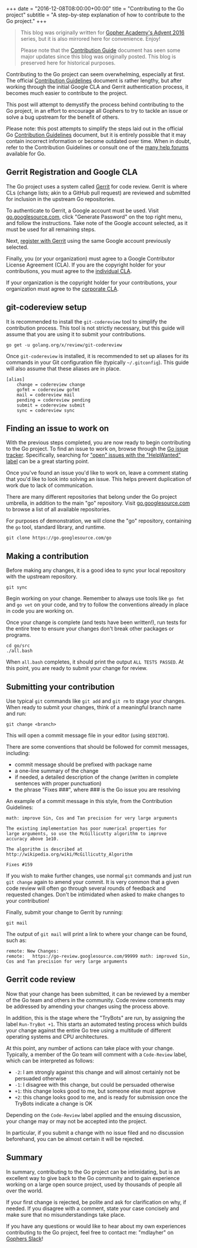 +++
date = "2016-12-08T08:00:00+00:00"
title = "Contributing to the Go project"
subtitle = "A step-by-step explanation of how to contribute to the Go project."
+++

> This blog was originally written for [Gopher Academy's Advent 2016](https://blog.gopheracademy.com/advent-2016/contributing-to-the-go-project/)
> series, but it is also mirrored here for convenience. Enjoy!
>
> Please note that the [Contribution Guide](https://golang.org/doc/contribute.html)
> document has seen some major updates since this blog was originally posted.
> This blog is preserved here for historical purposes.

Contributing to the Go project can seem overwhelming, especially at first.
The official [Contribution Guidelines](https://golang.org/doc/contribute.html)
document is rather lengthy, but after working through the initial Google CLA
and Gerrit authentication process, it becomes much easier to contribute to
the project.

This post will attempt to demystify the process behind contributing to the
Go project, in an effort to encourage all Gophers to try to tackle an issue
or solve a bug upstream for the benefit of others.

Please note: this post attempts to simplify the steps laid out in the
official Go [Contribution Guidelines](https://golang.org/doc/contribute.html)
document, but it is entirely possible that it may contain incorrect information
or become outdated over time.  When in doubt, refer to the Contribution
Guidelines or consult one of the [many help forums](https://golang.org/help/)
available for Go.

## Gerrit Registration and Google CLA

The Go project uses a system called [Gerrit](https://www.gerritcodereview.com/)
for code review.  Gerrit is where CLs (change lists; akin to a GitHub pull
request) are reviewed and submitted for inclusion in the upstream Go
repositories.

To authenticate to Gerrit, a Google account must be used.  Visit
[go.googlesource.com](https://go.googlesource.com/), click "Generate Password"
on the top right menu, and follow the instructions.  Take note of the Google
account selected, as it must be used for all remaining steps.

Next, [register with Gerrit](https://go-review.googlesource.com/login/) using
the same Google account previously selected.

Finally, you (or your organization) must agree to a Google Contributor
License Agreement (CLA).  If you are the copyright holder for your contributions,
you must agree to the
[individual CLA](https://developers.google.com/open-source/cla/individual).

If your organization is the copyright holder for your contributions, your
organization must agree to the [corporate CLA](https://developers.google.com/open-source/cla/corporate).

## git-codereview setup

It is recommended to install the `git-codereview` tool to simplify the
contribution process.  This tool is not strictly necessary, but this guide
will assume that you are using it to submit your contributions.

```text
go get -u golang.org/x/review/git-codereview
```

Once `git-codereview` is installed, it is recommended to set up aliases for
its commands in your Git configuration file (typically `~/.gitconfig`).
This guide will also assume that these aliases are in place.

```text
[alias]
    change = codereview change
    gofmt = codereview gofmt
    mail = codereview mail
    pending = codereview pending
    submit = codereview submit
    sync = codereview sync
```

## Finding an issue to work on

With the previous steps completed, you are now ready to begin contributing to
the Go project.  To find an issue to work on, browse through the
[Go issue tracker](https://golang.org/issues).  Specifically, searching for
["open" issues with the "HelpWanted" label](https://github.com/golang/go/issues?q=is%3Aopen+is%3Aissue+label%3AHelpWanted)
can be a great starting point.

Once you've found an issue you'd like to work on, leave a comment stating
that you'd like to look into solving an issue.  This helps prevent
duplication of work due to lack of communication.

There are many different repositories that belong under the Go project
umbrella, in addition to the main "go" repository.  Visit
[go.googlesource.com](https://go.googlesource.com/) to browse a list of
all available repositories.

For purposes of demonstration, we will clone the "go" repository, containing
the `go` tool, standard library, and runtime.

```text
git clone https://go.googlesource.com/go
```

## Making a contribution

Before making any changes, it is a good idea to sync your local repository
with the upstream repository.

```text
git sync
```

Begin working on your change.  Remember to always use tools like `go fmt`
and `go vet` on your code, and try to follow the conventions already in
place in code you are working on.

Once your change is complete (and tests have been written!), run tests
for the entire tree to ensure your changes don't break other packages
or programs.

```text
cd go/src
./all.bash
```

When `all.bash` completes, it should print the output `ALL TESTS PASSED`.
At this point, you are ready to submit your change for review.

## Submitting your contribution

Use typical `git` commands like `git add` and `git rm` to stage your
changes.  When ready to submit your changes, think of a meaningful branch
name and run:

```text
git change <branch>
```

This will open a commit message file in your editor (using `$EDITOR`).

There are some conventions that should be followed for commit messages,
including:

- commit message should be prefixed with package name
- a one-line summary of the change
- if needed, a detailed description of the change (written in complete
sentences with proper punctuation)
- the phrase "Fixes ###", where ### is the Go issue you are resolving

An example of a commit message in this style, from the Contribution
Guidelines:

```text
math: improve Sin, Cos and Tan precision for very large arguments

The existing implementation has poor numerical properties for
large arguments, so use the McGillicutty algorithm to improve
accuracy above 1e10.

The algorithm is described at http://wikipedia.org/wiki/McGillicutty_Algorithm

Fixes #159
```

If you wish to make further changes, use normal `git` commands and
just run `git change` again to amend your commit.  It is very common that
a given code review will often go through several rounds of feedback and
requested changes.  Don't be intimidated when asked to make changes
to your contribution!

Finally, submit your change to Gerrit by running:

```text
git mail
```

The output of `git mail` will print a link to where your change can be
found, such as:

```text
remote: New Changes:
remote:   https://go-review.googlesource.com/99999 math: improved Sin, Cos and Tan precision for very large arguments
```

## Gerrit code review

Now that your change has been submitted, it can be reviewed by a member
of the Go team and others in the community.  Code review comments may
be addressed by amending your changes using the process above.

In addition, this is the stage where the "TryBots" are run, by assigning
the label `Run-TryBot +1`.  This starts an automated testing process which
builds your change against the entire Go tree using a multitude of
different operating systems and CPU architectures.

At this point, any number of actions can take place with your change.
Typically, a member of the Go team will comment with a `Code-Review`
label, which can be interpreted as follows:

- `-2`: I am strongly against this change and will almost certainly not
be persuaded otherwise
- `-1`: I disagree with this change, but could be persuaded otherwise
- `+1`: this change looks good to me, but someone else must approve
- `+2`: this change looks good to me, and is ready for submission once
the TryBots indicate a change is OK

Depending on the `Code-Review` label applied and the ensuing discussion,
your change may or may not be accepted into the project.

In particular, if you submit a change with no issue filed and no
discussion beforehand, you can be almost certain it will be rejected.

## Summary

In summary, contributing to the Go project can be intimidating, but is
an excellent way to give back to the Go community and to gain experience
working on a large open source project, used by thousands of people all
over the world.

If your first change is rejected, be polite and ask for clarification
on why, if needed.  If you disagree with a comment, state your case concisely
and make sure that no misunderstandings take place.

If you have any questions or would like to hear about my own experiences
contributing to the Go project, feel free to contact me: "mdlayher" on
[Gophers Slack](https://gophers.slack.com/)!
